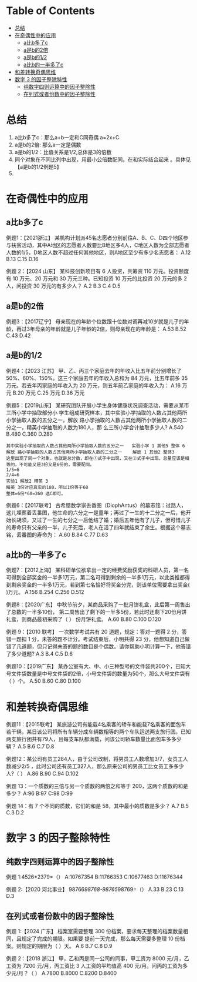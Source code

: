 # Table of Contents

* [总结](#总结)
* [在奇偶性中的应用](#在奇偶性中的应用)
  * [a比b多了c](#a比b多了c)
  * [a是b的2倍](#a是b的2倍)
  * [a是b的1/2](#a是b的12)
  * [a比b的一半多了c](#a比b的一半多了c)
* [和差转换奇偶思维](#和差转换奇偶思维)
* [数字 3 的因子整除特性](#数字-3-的因子整除特性)
  * [纯数字四则运算中的因子整除性](#纯数字四则运算中的因子整除性)
  * [在列式或者份数中的因子整除性](#在列式或者份数中的因子整除性)



# 总结

1. a比b多了c：那么a+b一定和C同奇偶  a=2x+C
2. a是b的2倍: 那么a一定是偶数
3. a是b的1/2：比值关系是1/2,总体是3的倍数
4. 同个对象在不同比列中出现，用最小公倍数配同。在和实际结合起来 。具体见【a是b的1/2例题5】
5. 




# 在奇偶性中的应用

## a比b多了c



例题1：【2021浙江】 某机构计划派45名志愿者分别前往A、B、C、D四个地区参与扶贫活动，其中A地区的志愿者人数要比B地区多4人，C地区人数为全部志愿者人数的1/5，D地区人数不超过任何其他地区，则A地区至少有多少名志愿者： A.12 B.13 C.15 D.16





例题 2：【2024 山东】 某科技创新项目有 6 人投资，共筹资 110 万元。投资额度有 10 万元、20 万元和 30 万元三种。已知投资 10 万元的比投资 20 万元的多 2 人，问投资 30 万元的有多少人？ A.2 B.3 C.4 D.5



## a是b的2倍

例题3：【2017辽宁】 母亲现在的年龄个位数跟十位数对调再减10岁就是儿子的年龄，再过3年母亲的年龄就是儿子年龄的2倍，则母亲现在的年龄是： A.53 B.52 C.43 D.42



## a是b的1/2

例题4：【2023 江苏】 甲、乙、丙三个家庭去年的年收入比五年前分别增长了 50%、60%、150%。这三个家庭去年的年收入总和为 84 万元，比五年前多 35 万元。若去年丙家庭的年收入为 20 万元，则五年前乙家庭的年收入为： A.16 万元 B.20 万元 C.25 万元 D.36 万元





例题5：【2019山东】 某研究团队开展小学生身体健康状况调查活动，需要从某市三所小学中抽取部分小 学生组成研究样本，其中实验小学抽取的人数占其他两所小学抽取人数的五分之一，解放 路小学抽取的人数占其他两所小学抽取人数的二分之一，精英小学抽取的人数为180人，那 么三所小学合计抽取多少人? A.540 B.480 C.360 D.280

```
其中实验小学抽取的人数占其他两所小学抽取人数的五分之一   实验小学 1 其他5 整体 6
解放 路小学抽取的人数占其他两所小学抽取人数的二分之一    解放 1 其他2 整体3 
这里出现了同一个对象，也就是总分数，即在①式子中出现，又在②式子中出现，总量应该是相等的，不可能又是3份又是6份的，需要配同。
1/5=6
2/4=6
实验1 解放2 精英 3
精英 3份对应真实的180，所以1份等于60
整体=6份*60=360 选C即可。
```




例题6：【2017联考】 古希腊数学家丢番图（DiophAntus）的墓志铭：过路人，这儿埋葬着丢番图，他生命的六分之一是童年；再过了一生的十二分之一后，他开始长胡须，又过了一生的七分之一后他结了婚；婚后五年他有了儿子，但可惜儿子的寿命只有父亲的一半，儿子死后，老人在活了四年就结束了余生。根据这个墓志铭，丢番图的寿命为： A.60 B.84 C.77 D.63



## a比b的一半多了c

例题7：【2012上海】 某科研单位欲拿出一定的经费奖励获奖的科研人员，第一名可得到全部奖金的一半多1万元，第二名可得到剩余的一半多1万元，以此类推都得到剩余奖金的一半多1万元，若到第七名恰好将奖金分完，则该单位需要拿出奖金( )万元。 A.156 B.254 C.256 D.512


例题8：【2020广东】 中秋节前夕，某商品采购了一批月饼礼盒，此后第一周售出了总数的一半多10份， 第二周售出了剩下的一半多5份，若此时还剩下20份月饼礼盒，则商品最初采购了（ ） 份月饼礼盒。 A.60 B.80 C.100 D.120


例题 9：【2010 联考】 一次数学考试共有 20 道题，规定：答对一题得 2 分，答错一题扣 1 分，未答的题不计分。考试结束后，小明共得 23 分，他想知道自己做错了几道题，但只记得未答的题的数目是个偶数。请你帮助小明计算一下，他答错了多少道题? A.3 B.4 C.5 D.6


例题10：【2019广东】 某办公室有大、中、小三种型号的文件袋共200个，已知大号文件袋数量是中号文件袋的2倍，小号文件袋的数量为50个，那么大号文件袋有（ ）个。 A.50 B.60 C.80 D.100



# 和差转换奇偶思维

例题11：【2015联考】 某旅游公司有能载4名乘客的轿车和能载7名乘客的面包车若干辆，某日该公司将所有车辆分成车辆数相等的两个车队运送两支旅行团。已知两支旅行团共有79人，且每支车队都满载，问该公司轿车数量比面包车多多少辆？ A.5 B.6 C.7 D.8


例题12：某公司有员工284人，由于公司改制，将男员工人数增加3/7，女员工人数减少2/5 ，此时公司还有员工327人，那么原来公司的男员工比女员工多多少人?（ ） A.86 B.90 C.94 D.102


例题 13：一个质数的三倍与另一个质数的两倍之和等于 200，这两个质数的和是多少？ A:96 B:97 C:98 D:99


例题 14：有 7 个不同的质数，它们的和是 58，其中最小的质数是多少？ A.7 B.5 C.3 D.2



# 数字 3 的因子整除特性

## 纯数字四则运算中的因子整除性



例题 1:4526*2379=（） A:10767354 B:11766353 C:10677463 D:11676344



例题 2:【2020 河北事业】 98766*98768-98765*98769=（） A.33 B.23 C.13 D.3



##  在列式或者份数中的因子整除性

例题 1:【2024 广东】 档案室需要整理 300 份档案，要求每天整理的档案数量相同，且规定了完成的期限。如果要 提前一天完成，那么每天需要多整理 10 份档案。则规定的期限为（ ）天。 A.6 B.7 C.8 D.9


例题 2：【2018 浙江】 甲，乙和丙是同一公司的同事，甲工资为 8000 元/月，乙工资为 7200 元/月，丙工资比 3 人工资的平均值高 400 元/月。问丙的工资为多少元/月？（ ） A.7800 B.8000 C.8200 D.8400
